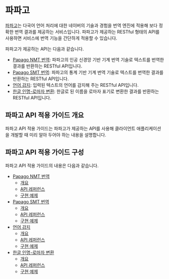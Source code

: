 # 파파고

[파파고](https://papago.naver.com/)는 다국어 언어 처리에 대한 네이버의 기술과 경험을 번역 엔진에 적용해 보다 정확한 번역 결과를 제공하는 서비스입니다. 파파고가 제공하는 RESTful 형태의 API를 사용하면 서비스에 번역 기능을 간단하게 적용할 수 있습니다.

파파고가 제공하는 API는 다음과 같습니다.

* [Papago NMT 번역](https://developers.naver.com/products/nmt): 파파고의 인공 신경망 기반 기계 번역 기술로 텍스트를 번역한 결과를 반환하는 RESTful API입니다.
* [Papago SMT 번역](https://developers.naver.com/products/translator): 파파고의 통계 기반 기계 번역 기술로 텍스트를 번역한 결과를 반환하는 RESTful API입니다.
* [언어 감지](https://developers.naver.com/products/detectLangs): 입력된 텍스트의 언어를 감지해 주는 RESTful API입니다.
* [한글 인명-로마자 변환](https://developers.naver.com/products/roman): 한글로 된 이름을 로마자 표기로 변환한 결과를 반환하는 RESTful API입니다.

## 파파고 API 적용 가이드 개요

파파고 API 적용 가이드는 파파고가 제공하는 API를 사용해 클라이언트 애플리케이션을 개발할 때 미리 알아 두어야 하는 내용을 설명합니다.

## 파파고 API 적용 가이드 구성 

파파고 API 적용 가이드의 내용은 다음과 같습니다.

* [Papago NMT 번역](papago-nmt-overview.md)
   - [개요](papago-nmt-overview.md)
   - [API 레퍼런스](papago-nmt-api-reference.md)
   - [구현 예제](papago-nmt-example-code.md)
* [Papago SMT 번역](papago-smt-overview.md)
   - [개요](papago-smt-overview.md)
   - [API 레퍼런스](papago-smt-api-reference.md)
   - [구현 예제](papago-smt-example-code.md)
* [언어 감지](papago-detectlangs-overview.md)
   - [개요](papago-detectlangs-overview.md)
   - [API 레퍼런스](papago-detectlangs-api-reference.md)
   - [구현 예제](papago-detectlangs-example-code.md)
* [한글 인명-로마자 변환](papago-romanization-overview.md)
   - [개요](papago-romanization-overview.md)
   - [API 레퍼런스](papago-romanization-api-reference.md)
   - [구현 예제](papago-romanization-example-code.md)

